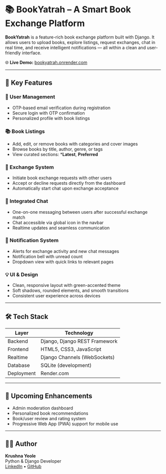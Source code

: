 # 📚 BookYatrah – A Smart Book Exchange Platform

**BookYatrah** is a feature-rich book exchange platform built with Django. It allows users to upload books, explore listings, request exchanges, chat in real time, and receive intelligent notifications — all within a clean and user-friendly interface.

🌐 **Live Demo:** [bookyatrah.onrender.com](https://bookyatrah.onrender.com)

---

## 🚀 Key Features

### 👤 User Management
- OTP-based email verification during registration
- Secure login with OTP confirmation
- Personalized profile with book listings

### 📚 Book Listings
- Add, edit, or remove books with categories and cover images
- Browse books by title, author, genre, or tags
- View curated sections: ***Latest**, **Preferred**

### 🔄 Exchange System
- Initiate book exchange requests with other users
- Accept or decline requests directly from the dashboard
- Automatically start chat upon exchange acceptance

### 💬 Integrated Chat
- One-on-one messaging between users after successful exchange match
- Chat accessible via global icon in the navbar
- Realtime updates and seamless communication

### 🔔 Notification System
- Alerts for exchange activity and new chat messages
- Notification bell with unread count
- Dropdown view with quick links to relevant pages

### 💡 UI & Design
- Clean, responsive layout with green-accented theme
- Soft shadows, rounded elements, and smooth transitions
- Consistent user experience across devices

---

## 🛠 Tech Stack

| Layer       | Technology                    |
|-------------|-------------------------------|
| Backend     | Django, Django REST Framework |
| Frontend    | HTML5, CSS3, JavaScript       |
| Realtime    | Django Channels (WebSockets)  |
| Database    | SQLite (development)          |
| Deployment  | Render.com                    |

---

## 🌱 Upcoming Enhancements

- Admin moderation dashboard  
- Personalized book recommendations  
- Book/user review and rating system  
- Progressive Web App (PWA) support for mobile use  

---

## 👨‍💻 Author

**Krushna Yeole**  
Python & Django Developer  
[LinkedIn](https://linkedin.com/in/yeolekrushna) • [GitHub](https://github.com/yeolekrushna)


